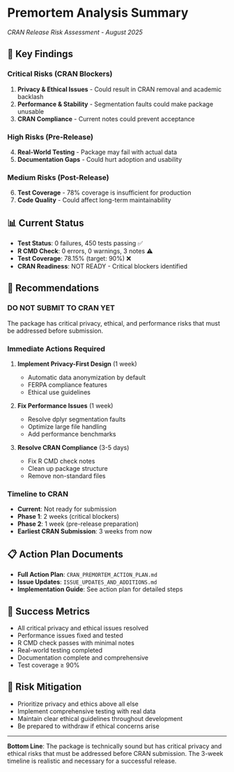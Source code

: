 # Premortem Analysis Summary
*CRAN Release Risk Assessment - August 2025*

## 🚨 Key Findings

### Critical Risks (CRAN Blockers)
1. **Privacy & Ethical Issues** - Could result in CRAN removal and academic backlash
2. **Performance & Stability** - Segmentation faults could make package unusable
3. **CRAN Compliance** - Current notes could prevent acceptance

### High Risks (Pre-Release)
4. **Real-World Testing** - Package may fail with actual data
5. **Documentation Gaps** - Could hurt adoption and usability

### Medium Risks (Post-Release)
6. **Test Coverage** - 78% coverage is insufficient for production
7. **Code Quality** - Could affect long-term maintainability

## 📊 Current Status
- **Test Status**: 0 failures, 450 tests passing ✅
- **R CMD Check**: 0 errors, 0 warnings, 3 notes ⚠️
- **Test Coverage**: 78.15% (target: 90%) ❌
- **CRAN Readiness**: NOT READY - Critical blockers identified

## 🎯 Recommendations

### DO NOT SUBMIT TO CRAN YET
The package has critical privacy, ethical, and performance risks that must be addressed before submission.

### Immediate Actions Required
1. **Implement Privacy-First Design** (1 week)
   - Automatic data anonymization by default
   - FERPA compliance features
   - Ethical use guidelines

2. **Fix Performance Issues** (1 week)
   - Resolve dplyr segmentation faults
   - Optimize large file handling
   - Add performance benchmarks

3. **Resolve CRAN Compliance** (3-5 days)
   - Fix R CMD check notes
   - Clean up package structure
   - Remove non-standard files

### Timeline to CRAN
- **Current**: Not ready for submission
- **Phase 1**: 2 weeks (critical blockers)
- **Phase 2**: 1 week (pre-release preparation)
- **Earliest CRAN Submission**: 3 weeks from now

## 📋 Action Plan Documents
- **Full Action Plan**: `CRAN_PREMORTEM_ACTION_PLAN.md`
- **Issue Updates**: `ISSUE_UPDATES_AND_ADDITIONS.md`
- **Implementation Guide**: See action plan for detailed steps

## 🎉 Success Metrics
- All critical privacy and ethical issues resolved
- Performance issues fixed and tested
- R CMD check passes with minimal notes
- Real-world testing completed
- Documentation complete and comprehensive
- Test coverage ≥ 90%

## 🚨 Risk Mitigation
- Prioritize privacy and ethics above all else
- Implement comprehensive testing with real data
- Maintain clear ethical guidelines throughout development
- Be prepared to withdraw if ethical concerns arise

---

**Bottom Line**: The package is technically sound but has critical privacy and ethical risks that must be addressed before CRAN submission. The 3-week timeline is realistic and necessary for a successful release. 